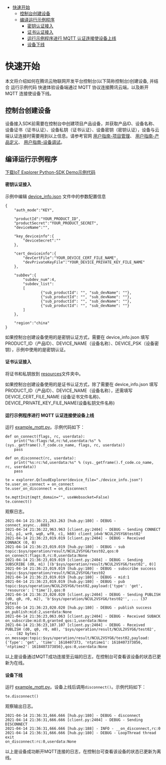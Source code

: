 * [快速开始](#快速开始)
  *  [控制台创建设备](#控制台创建设备)
  *  [编译运行示例程序](#编译运行示例程序)
     *  [密钥认证接入](#密钥认证接入)
     *  [证书认证接入](#证书认证接入)
     *  [运行示例程序进行 MQTT 认证连接使设备上线](#运行示例程序进行-MQTT-认证连接使设备上线)
     *  [设备下线](#设备下线)

# 快速开始
本文将介绍如何在腾讯云物联网开发平台控制台(以下简称控制台)创建设备, 并结合 运行示例代码 快速体验设备端通过 MQTT 协议连接腾讯云端，以及断开 MQTT 连接使设备下线。

## 控制台创建设备

设备接入SDK前需要在控制台中创建项目产品设备，并获取产品ID、设备名称、设备证书（证书认证）、设备私钥（证书认证）、设备密钥（密钥认证），设备与云端认证连接时需要用到以上信息。请参考官网 [用户指南-项目管理](https://cloud.tencent.com/document/product/1081/40290)、 [用户指南-产品定义](https://cloud.tencent.com/document/product/1081/34739)、 [用户指南-设备调试](https://cloud.tencent.com/document/product/1081/34741)。

## 编译运行示例程序

[下载IoT Explorer Python-SDK Demo示例代码](../README.md#下载IoT-Explorer-Python-SDK-Demo示例代码)

#### 密钥认证接入

示例中编辑 [device_info.json](../src/test/resources/device_info.json) 文件中的参数配置信息

```
{
    "auth_mode":"KEY",

    "productId":"YOUR_PRODUCT_ID",
    "productSecret":"YOUR_PRODUCT_SECRET",
    "deviceName":"",

    "key_deviceinfo":{    
        "deviceSecret":""
    },

    "cert_deviceinfo":{
        "devCertFile":"YOUR_DEVICE_CERT_FILE_NAME",
        "devPrivateKeyFile":"YOUR_DEVICE_PRIVATE_KEY_FILE_NAME"
    },

    "subDev":{
        "subdev_num":4,
        "subdev_list":
        [
                {"sub_productId": "", "sub_devName": ""},
                {"sub_productId": "", "sub_devName": ""},
                {"sub_productId": "", "sub_devName": ""},
                {"sub_productId": "", "sub_devName": ""}
        ]     
    },
	
    "region":"china"
}
```
如果控制台创建设备使用的是密钥认证方式，需要在 device_info.json 填写 PRODUCT_ID（产品ID）、DEVICE_NAME（设备名称）、DEVICE_PSK（设备密钥），示例中使用的是密钥认证。

#### 证书认证接入

将证书和私钥放到 [resources](../src/test/resources/)文件夹中。

如果控制台创建设备使用的是证书认证方式，除了需要在 device_info.json 填写 PRODUCT_ID（产品ID）、DEVICE_NAME（设备名称），还需填写 DEVICE_CERT_FILE_NAME (设备证书文件名称)、DEVICE_PRIVATE_KEY_FILE_NAME(设备私钥文件名称)

#### 运行示例程序进行 MQTT 认证连接使设备上线

运行 [example_mqtt.py](../sample/mqtt/example_mqtt.py)。示例代码如下：

```
def on_connect(flags, rc, userdata):
    print("%s:flags:%d,rc:%d,userdata:%s" % (sys._getframe().f_code.co_name, flags, rc, userdata))
    pass

def on_disconnect(rc, userdata):
    print("%s:rc:%d,userdata:%s" % (sys._getframe().f_code.co_name, rc, userdata))
    pass
    
te = explorer.QcloudExplorer(device_file="./device_info.json")
te.user_on_connect = on_connect
te.user_on_disconnect = on_disconnect

te.mqttInit(mqtt_domain="", useWebsocket=False)
te.connect()

```

观察日志。

```
2021-04-14 21:36:21,263.263 [hub.py:180] - DEBUG - connect_async...8883
2021-04-14 21:36:22,963.963 [client.py:2404] - DEBUG - Sending CONNECT (u1, p1, wr0, wq0, wf0, c1, k60) client_id=b'NCUL2VSYG6test02'
2021-04-14 21:36:23,019.019 [client.py:2404] - DEBUG - Received CONNACK (0, 0)
2021-04-14 21:36:23,019.019 [hub.py:180] - DEBUG - sub topic:$sys/operation/result/NCUL2VSYG6/test02,qos:0
on_connect:flags:0,rc:0,userdata:None
2021-04-14 21:36:23,019.019 [client.py:2404] - DEBUG - Sending SUBSCRIBE (d0, m1) [(b'$sys/operation/result/NCUL2VSYG6/test02', 0)]
2021-04-14 21:36:23,019.019 [hub.py:180] - DEBUG - subscribe success topic:$sys/operation/result/NCUL2VSYG6/test02
2021-04-14 21:36:23,019.019 [hub.py:180] - DEBUG - mid:1
2021-04-14 21:36:23,019.019 [hub.py:180] - DEBUG - pub topic:$sys/operation/NCUL2VSYG6/test02,payload:{'type': 'get', 'resource': ['time']},qos:0
2021-04-14 21:36:23,020.020 [client.py:2404] - DEBUG - Sending PUBLISH (d0, q0, r0, m2), 'b'$sys/operation/NCUL2VSYG6/test02'', ... (37 bytes)
2021-04-14 21:36:23,020.020 [hub.py:180] - DEBUG - publish success
on_publish:mid:2,userdata:None
2021-04-14 21:36:23,063.063 [client.py:2404] - DEBUG - Received SUBACK
on_subscribe:mid:0,granted_qos:1,userdata:None
2021-04-14 21:36:23,107.107 [client.py:2404] - DEBUG - Received PUBLISH (d0, q0, r0, m0), '$sys/operation/result/NCUL2VSYG6/test02', ...  (82 bytes)
on_message:topic:$sys/operation/result/NCUL2VSYG6/test02,payload:{'type': 'get', 'time': 1618407373, 'ntptime1': 1618407373856, 'ntptime2': 1618407373856},qos:0,userdata:None
```

以上是设备通过MQTT成功连接至云端的日志，在控制台可查看该设备的状态已更新为在线。

#### 设备下线

运行 [example_mqtt.py](../sample/mqtt/example_mqtt.py)。设备上线后调用`disconnect()`。示例代码如下：

```
te.disconnect()
```

观察输出日志。

```
2021-04-14 21:36:31,666.666 [hub.py:180] - DEBUG - disconnect
2021-04-14 21:36:31,666.666 [client.py:2404] - DEBUG - Sending DISCONNECT
2021-04-14 21:36:31,666.666 [hub.py:188] - INFO - __on_disconnect,rc:0
2021-04-14 21:36:31,666.666 [hub.py:180] - DEBUG - LoopThread thread exit
on_disconnect:rc:0,userdata:None
```
以上是设备成功断开MQTT连接的日志，在控制台可查看该设备的状态已更新为离线。
